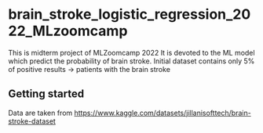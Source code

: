 # brain_stroke_logistic_regression_2022_MLzoomcamp
This is midterm project of MLZoomcamp 2022 It is devoted to the ML model which predict the probability of brain stroke.
Initial dataset contains only 5% of positive results -> patients with the brain stroke

## Getting started

Data are taken from https://www.kaggle.com/datasets/jillanisofttech/brain-stroke-dataset

